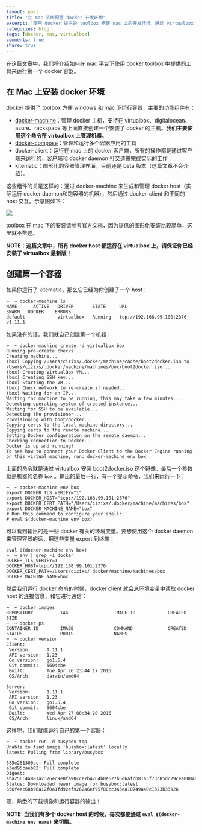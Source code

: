 ```yaml
---
layout: post
title: "在 mac 系统配置 docker 开发环境"
excerpt: "使用 docker 提供的 toolbox 搭建 mac 上的开发环境，通过 virtualbox 和 docker-machine 运行第一个容器。"
categories: blog
tags: [docker, mac, virtualbox]
comments: true
share: true
---
```


在这篇文章中，我们将介绍如何在 mac 平台下使用 docker toolbox 中提供的工具来运行第一个 docker 容器。

## 在 Mac 上安装 docker 环境

docker 提供了 toolbox 方便 windows 和 mac 下运行容器，主要的功能组件有：

- [docker-machine](https://github.com/docker/machine)：管理 docker 主机，支持在 virtualbox、digitalocean、azure、rackspace 等上面直接创建一个安装了 docker 的主机。**我们主要使用这个命令在 virtualbox 上管理机器。**
- [docker-compose](https://github.com/docker/compose)：管理和运行多个容器应用的工具
- docker-client：运行在 mac 上的 docker 客户端，所有的操作都是通过客户端来运行的，客户端和 docker daemon 打交道来完成实际的工作
- kitematic：图形化的容器管理界面，目前还是 beta 版本（这篇文章不会介绍）。

这些组件的关是这样的：通过 docker-machine 来生成和管理 docker host（实际运行 docker daemon和跑容器的机器），然后通过 docker-client 和不同的 host 交互。示意图如下：

![](https://docs.docker.com/engine/installation/images/mac_docker_host.svg)

toolbox 在 mac 下的安装请参考[官方文档](https://docs.docker.com/engine/installation/mac/)，因为提供的图形化安装比较简单，这里就不赘述。

**NOTE：这篇文章中，所有 docker host 都运行在 virtualbox 上，请保证你已经安装了 virtualbox 最新版！**

## 创建第一个容器

如果你运行了 kitematic，那么它已经为你创建了一个 host：

    ➜  ~ docker-machine ls
    NAME      ACTIVE   DRIVER       STATE     URL                         SWARM   DOCKER    ERRORS
    default   -        virtualbox   Running   tcp://192.168.99.100:2376           v1.11.1

如果没有的话，我们就自己创建第一个机器：

    ➜  ~ docker-machine create -d virtualbox box
    Running pre-create checks...
    Creating machine...
    (box) Copying /Users/cizixs/.docker/machine/cache/boot2docker.iso to /Users/cizixs/.docker/machine/machines/box/boot2docker.iso...
    (box) Creating VirtualBox VM...
    (box) Creating SSH key...
    (box) Starting the VM...
    (box) Check network to re-create if needed...
    (box) Waiting for an IP...
    Waiting for machine to be running, this may take a few minutes...
    Detecting operating system of created instance...
    Waiting for SSH to be available...
    Detecting the provisioner...
    Provisioning with boot2docker...
    Copying certs to the local machine directory...
    Copying certs to the remote machine...
    Setting Docker configuration on the remote daemon...
    Checking connection to Docker...
    Docker is up and running!
    To see how to connect your Docker Client to the Docker Engine running on this virtual machine, run: docker-machine env box

上面的命令就是通过 virtualbox 安装 boot2docker.iso 这个镜像，最后一个参数就是机器的名称 `box` 。输出的最后一行，有一个提示命令，我们来运行一下：

    ➜  ~ docker-machine env box
    export DOCKER_TLS_VERIFY="1"
    export DOCKER_HOST="tcp://192.168.99.101:2376"
    export DOCKER_CERT_PATH="/Users/cizixs/.docker/machine/machines/box"
    export DOCKER_MACHINE_NAME="box"
    # Run this command to configure your shell:
    # eval $(docker-machine env box)

可以看到输出的是一些 docker 有关的环境变量。要想使用这个 docker daemon 来管理容器的话，把这些变量 export 到终端：

    eval $(docker-machine env box)
    ➜  ~ env | grep -i docker
    DOCKER_TLS_VERIFY=1
    DOCKER_HOST=tcp://192.168.99.101:2376
    DOCKER_CERT_PATH=/Users/cizixs/.docker/machine/machines/box
    DOCKER_MACHINE_NAME=box

然后我们运行 docker 命令的时候，docker client 就会从环境变量中读取 docker host 的连接信息，和它进行通信：

    ➜  ~ docker images
    REPOSITORY          TAG                 IMAGE ID            CREATED             SIZE
    ➜  ~ docker ps
    CONTAINER ID        IMAGE               COMMAND             CREATED             STATUS              PORTS               NAMES
    ➜  ~ docker version
    Client:
     Version:      1.11.1
     API version:  1.23
     Go version:   go1.5.4
     Git commit:   5604cbe
     Built:        Tue Apr 26 23:44:17 2016
     OS/Arch:      darwin/amd64

    Server:
     Version:      1.11.1
     API version:  1.23
     Go version:   go1.5.4
     Git commit:   5604cbe
     Built:        Wed Apr 27 00:34:20 2016
     OS/Arch:      linux/amd64

这样呢，我们就能运行自己的第一个容器：

    ➜  ~ docker run -d busybox top
    Unable to find image 'busybox:latest' locally
    latest: Pulling from library/busybox

    385e281300cc: Pull complete
    a3ed95caeb02: Pull complete
    Digest: sha256:4a887a2326ec9e0fa90cce7b4764b0e627b5d6afcb81a3f73c85dc29cea00048
    Status: Downloaded newer image for busybox:latest
    656f4ec68b96a12f0a1fd92ef9262a6ef95f80cc3a5ea10749a40c1323b33926

嗯，熟悉的下载镜像和运行容器的输出！

**NOTE: 当我们有多个 docker host 的时候，每次都要通过 `eval $(docker-machine env name)` 来切换。**
